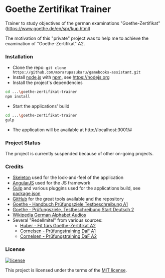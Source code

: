 # Goethe Zertifikat Trainer

Trainer to study objectives of the german examinations "Goethe-Zertifikat" (https://www.goethe.de/en/spr/kup.html)

The motivation of this "private" project was to help me to achieve the examination of "Goethe-Zertifikat" A2.


### Installation

- Clone the repo: `git clone https://github.com/morarupasukaru/gamebooks-assistant.git`
- Install [node.js](https://nodejs.org) with [npm](https://www.npmjs.com/), see https://nodejs.org
- Install the project's dependencies
```bash
cd ...\goethe-zertifikat-trainer
npm install
```
- Start the applications' build
```bash
cd ...\goethe-zertifikat-trainer
gulp
```
- The application will be available at http://localhost:3001/#


### Project Status

The project is currently suspended because of other on-going projects.


### Credits

- [Skeleton](http://getskeleton.com/) used for the look-and-feel of the application
- [AngularJS](https://angularjs.org/) used for the JS framework
- [Gulp](https://gulpjs.com/) and various pluggins used for the applications build, see [package.json](package.json)
- [GitHub](https://github.com/) for the great tools available and the repository
- [Goethe - Handbuch Prüfungsziele Testbeschreibung A1](https://www.goethe.de/ins/de/de/prf/prf_neu/gzfit1/inf.html)
- [Goethe - Prüfungsziele, Testbeschreibung Start Deutsch 2](http://www.goethe.de/lrn/prj/pba/bes/sd2/mat/deindex.htm)
- [Wikipedia German Alphabet Audios](https://en.m.wikipedia.org/wiki/German_orthography)
- Several "Redellmitel" from various sources:
	- [Huber - Fit fürs Goethe-Zertifikat A2](https://shop.hueber.de/de/fit-f-goethe-z-a2-lb-m-cd-f-erw.html)
	- [Cornelsen - Prüfungstraining DaF A1](https://www.cornelsen.de/cbb/reihe/r-5498/ra/titel/9783060207473)
	- [Cornelsen - Prüfungstraining DaF A2](https://www.cornelsen.de/cbb/reihe/r-5498/ra/titel/9783061217730)

	
### License

[![license](https://img.shields.io/badge/license-MIT-green.svg)](https://github.com/morarupasukaru/gamebooks-assistant/blob/master/LICENSE.md)

This project is licensed under the terms of the [MIT license](/LICENSE.md).